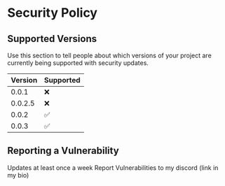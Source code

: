 # Security Policy

## Supported Versions

Use this section to tell people about which versions of your project are
currently being supported with security updates.

| Version | Supported          |
| ------- | ------------------ |
| 0.0.1   | :x: |
| 0.0.2.5   | :x:                |
| 0.0.2   | :white_check_mark:                |
| 0.0.3   | :white_check_mark: |

## Reporting a Vulnerability

Updates at least once a week
Report Vulnerabilities to my discord (link in my bio)
